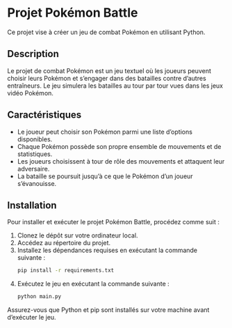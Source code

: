 # Projet Pokémon Battle

Ce projet vise à créer un jeu de combat Pokémon en utilisant Python.

## Description

Le projet de combat Pokémon est un jeu textuel où les joueurs peuvent choisir leurs Pokémon et s’engager dans des batailles contre d’autres entraîneurs. Le jeu simulera les batailles au tour par tour vues dans les jeux vidéo Pokémon.

## Caractéristiques

- Le joueur peut choisir son Pokémon parmi une liste d’options disponibles.
- Chaque Pokémon possède son propre ensemble de mouvements et de statistiques.
- Les joueurs choisissent à tour de rôle des mouvements et attaquent leur adversaire.
- La bataille se poursuit jusqu’à ce que le Pokémon d’un joueur s’évanouisse.

## Installation

Pour installer et exécuter le projet Pokémon Battle, procédez comme suit :

1. Clonez le dépôt sur votre ordinateur local.
2. Accédez au répertoire du projet.
3. Installez les dépendances requises en exécutant la commande suivante :
    ```bash
    pip install -r requirements.txt
    ```
4. Exécutez le jeu en exécutant la commande suivante :
    ```bash
    python main.py
    ```

Assurez-vous que Python et pip sont installés sur votre machine avant d’exécuter le jeu.